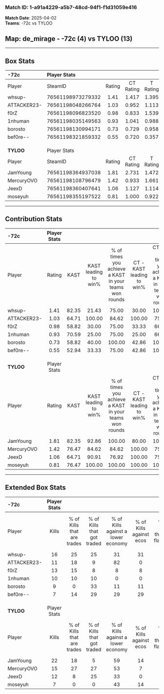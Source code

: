 ### Match ID: 1-a91a4229-a5b7-48cd-94f1-f1d31059e416  
**Match Date**: 2025-04-02  
**Teams**: -72c vs TYLOO  

## **Map**: de_mirage - -72c (4) vs TYLOO (13)  
---  

## Box Stats  

| **-72c**    | Player Stats      |        |           |          |       |       |       |         |        |      |     |
| :- | :- | :-: | :-: | :-: | :-: | :-: | :-: | :-: | :-: | :-: | :-: |
| Player      | SteamID           | Rating | CT Rating | T Rating | KAST  |  ADR  | Kills | Assists | Deaths | K/D  | HS% |
| whsup-      | 76561198973279332 |  1.41  |   1.417   |  1.395   | 82.35 | 101.3 |  16   |    3    |   13   | 1.23 | 37  |
| ATTACKER23- | 76561198048266764 |  1.03  |   0.952   |  1.113   | 64.71 | 88.1  |  11   |    5    |   12   | 0.92 | 54  |
| f0rZ        | 76561198096823520 |  0.98  |   0.833   |  1.539   | 58.82 | 80.2  |  13   |    1    |   14   | 0.93 | 38  |
| 1nhuman     | 76561198035149563 |  0.93  |   1.041   |  0.988   | 70.59 | 68.2  |  10   |    6    |   13   | 0.77 | 90  |
| borosto     | 76561198130994171 |  0.73  |   0.729   |  0.958   | 58.82 | 66.0  |   9   |    2    |   14   | 0.64 | 88  |
| bef0re--    | 76561198321859332 |  0.55  |   0.720   |  0.357   | 52.94 | 43.5  |   7   |    2    |   13   | 0.54 | 42  |
|             |                   |        |           |          |       |       |       |         |        |      |     |
|             |                   |        |           |          |       |       |       |         |        |      |     |
|             |                   |        |           |          |       |       |       |         |        |      |     |
| **TYLOO**   | Player Stats      |        |           |          |       |       |       |         |        |      |     |
| Player      | SteamID           | Rating | CT Rating | T Rating | KAST  |  ADR  | Kills | Assists | Deaths | K/D  | HS% |
| JamYoung    | 76561198364937038 |  1.81  |   2.731   |  1.472   | 82.35 | 109.7 |  22   |    4    |   11   | 2.00 | 45  |
| MercuryOVO  | 76561198108796479 |  1.42  |   0.933   |  1.661   | 76.47 | 99.8  |  15   |   10    |   11   | 1.36 | 46  |
| JeexD       | 76561198360407641 |  1.06  |   1.127   |  1.114   | 64.71 | 66.6  |  12   |    2    |   10   | 1.20 | 50  |
| moseyuh     | 76561198355197522 |  0.81  |   1.000   |  0.922   | 76.47 | 45.7  |   7   |    6    |   11   | 0.64 | 85  |
---  

## Contribution Stats  

| **-72c**    | Player Stats |       |                      |                                                        |                           |                                                             |                          |                                                            |
| :- | :-: | :-: | :-: | :-: | :-: | :-: | :-: | :-: |
| Player      |    Rating    | KAST  | KAST leading to win% | % of times you achieve a KAST in your teams won rounds | CT - KAST leading to win% | CT - % of times you achieve a KAST in your teams won rounds | T - KAST leading to win% | T - % of times you achieve a KAST in your teams won rounds |
| whsup-      |     1.41     | 82.35 |        21.43         |                         75.00                          |           30.00           |                           100.00                            |           0.00           |                            0.00                            |
| ATTACKER23- |     1.03     | 64.71 |        100.00        |                         84.62                          |          100.00           |                            75.00                            |          100.00          |                           88.89                            |
| f0rZ        |     0.98     | 58.82 |        30.00         |                         75.00                          |           33.33           |                            66.67                            |          25.00           |                           100.00                           |
| 1nhuman     |     0.93     | 70.59 |        25.00         |                         75.00                          |           25.00           |                            66.67                            |          25.00           |                           100.00                           |
| borosto     |     0.73     | 58.82 |        40.00         |                         100.00                         |           42.86           |                           100.00                            |          33.33           |                           100.00                           |
| bef0re--    |     0.55     | 52.94 |        33.33         |                         75.00                          |           42.86           |                           100.00                            |           0.00           |                            0.00                            |
|             |              |       |                      |                                                        |                           |                                                             |                          |                                                            |
|             |              |       |                      |                                                        |                           |                                                             |                          |                                                            |
|             |              |       |                      |                                                        |                           |                                                             |                          |                                                            |
| **TYLOO**   | Player Stats |       |                      |                                                        |                           |                                                             |                          |                                                            |
| Player      |    Rating    | KAST  | KAST leading to win% | % of times you achieve a KAST in your teams won rounds | CT - KAST leading to win% | CT - % of times you achieve a KAST in your teams won rounds | T - KAST leading to win% | T - % of times you achieve a KAST in your teams won rounds |
| JamYoung    |     1.81     | 82.35 |        92.86         |                         100.00                         |           80.00           |                           100.00                            |          100.00          |                           100.00                           |
| MercuryOVO  |     1.42     | 76.47 |        84.62         |                         84.62                          |          100.00           |                            75.00                            |          80.00           |                           88.89                            |
| JeexD       |     1.06     | 64.71 |        90.91         |                         76.92                          |          100.00           |                            75.00                            |          87.50           |                           77.78                            |
| moseyuh     |     0.81     | 76.47 |        100.00        |                         100.00                         |          100.00           |                           100.00                            |          100.00          |                           100.00                           |
---  

## Extended Box Stats  

| **-72c**    | Player Stats |                            |                            |                                    |                         |                              |                                 |        |                             |                                     |                          |                               |                            |
| :- | :-: | :-: | :-: | :-: | :-: | :-: | :-: | :-: | :-: | :-: | :-: | :-: | :-: |
| Player      |    Kills     | % of Kills that are trades | % of Kills that got traded | % of Kills against a lower economy | % of Kills against ecos | % of Kills that are flawless | % of Kills that are close duels | Deaths | % of Deaths that get traded | % of Deaths against a lower economy | % of Deaths against ecos | % of Deaths that are flawless | % of Deaths that are close |
| whsup-      |      16      |             25             |             25             |                 31                 |           31            |              50              |                6                |   13   |              0              |                  8                  |            8             |              46               |             8              |
| ATTACKER23- |      11      |             18             |             9              |                 82                 |            0            |              55              |                9                |   12   |              8              |                 33                  |            8             |              75               |             8              |
| f0rZ        |      13      |             15             |             8              |                 8                  |            8            |              54              |                0                |   14   |             14              |                  7                  |            7             |              86               |             7              |
| 1nhuman     |      10      |             10             |             10             |                 0                  |            0            |              90              |                0                |   13   |             23              |                  8                  |            8             |              69               |             0              |
| borosto     |      9       |             0              |             33             |                 11                 |           11            |              78              |               11                |   14   |             14              |                  7                  |            7             |              64               |             0              |
| bef0re--    |      7       |             14             |             29             |                 29                 |           29            |              57              |               14                |   13   |             15              |                  8                  |            8             |              77               |             0              |
|             |              |                            |                            |                                    |                         |                              |                                 |        |                             |                                     |                          |                               |                            |
|             |              |                            |                            |                                    |                         |                              |                                 |        |                             |                                     |                          |                               |                            |
|             |              |                            |                            |                                    |                         |                              |                                 |        |                             |                                     |                          |                               |                            |
| **TYLOO**   | Player Stats |                            |                            |                                    |                         |                              |                                 |        |                             |                                     |                          |                               |                            |
| Player      |    Kills     | % of Kills that are trades | % of Kills that got traded | % of Kills against a lower economy | % of Kills against ecos | % of Kills that are flawless | % of Kills that are close duels | Deaths | % of Deaths that get traded | % of Deaths against a lower economy | % of Deaths against ecos | % of Deaths that are flawless | % of Deaths that are close |
| JamYoung    |      22      |             18             |             5              |                 59                 |           14            |              64              |                5                |   11   |             18              |                 27                  |            0             |              55               |             0              |
| MercuryOVO  |      15      |             27             |             27             |                 53                 |            7            |              73              |                0                |   11   |             18              |                 45                  |            9             |              64               |             9              |
| JeexD       |      12      |             8              |             25             |                 33                 |            0            |              75              |                0                |   10   |             20              |                 30                  |            10            |              90               |             0              |
| moseyuh     |      7       |             0              |             0              |                 43                 |           14            |              86              |                0                |   11   |             36              |                 27                  |            0             |              55               |             9              |

